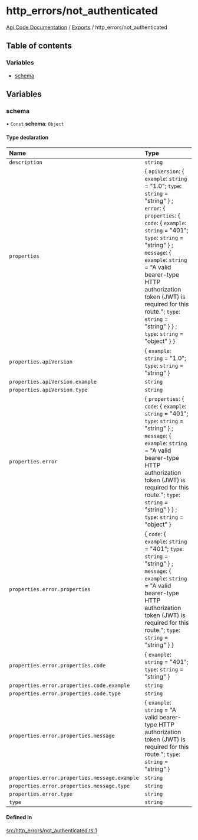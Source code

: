 # http\_errors/not\_authenticated
 
[Api Code Documentation](../README.md) / [Exports](../modules.md) / http\_errors/not\_authenticated

## Table of contents

### Variables

- [schema](http_errors_not_authenticated.md#schema)

## Variables

### schema

• `Const` **schema**: `Object`

#### Type declaration

| Name | Type |
| :------ | :------ |
| `description` | `string` |
| `properties` | \{ `apiVersion`: \{ `example`: `string` = "1.0"; `type`: `string` = "string" } ; `error`: \{ `properties`: \{ `code`: \{ `example`: `string` = "401"; `type`: `string` = "string" } ; `message`: \{ `example`: `string` = "A valid bearer-type HTTP authorization token (JWT) is required for this route."; `type`: `string` = "string" }  } ; `type`: `string` = "object" }  } |
| `properties.apiVersion` | \{ `example`: `string` = "1.0"; `type`: `string` = "string" } |
| `properties.apiVersion.example` | `string` |
| `properties.apiVersion.type` | `string` |
| `properties.error` | \{ `properties`: \{ `code`: \{ `example`: `string` = "401"; `type`: `string` = "string" } ; `message`: \{ `example`: `string` = "A valid bearer-type HTTP authorization token (JWT) is required for this route."; `type`: `string` = "string" }  } ; `type`: `string` = "object" } |
| `properties.error.properties` | \{ `code`: \{ `example`: `string` = "401"; `type`: `string` = "string" } ; `message`: \{ `example`: `string` = "A valid bearer-type HTTP authorization token (JWT) is required for this route."; `type`: `string` = "string" }  } |
| `properties.error.properties.code` | \{ `example`: `string` = "401"; `type`: `string` = "string" } |
| `properties.error.properties.code.example` | `string` |
| `properties.error.properties.code.type` | `string` |
| `properties.error.properties.message` | \{ `example`: `string` = "A valid bearer-type HTTP authorization token (JWT) is required for this route."; `type`: `string` = "string" } |
| `properties.error.properties.message.example` | `string` |
| `properties.error.properties.message.type` | `string` |
| `properties.error.type` | `string` |
| `type` | `string` |

#### Defined in

[src/http_errors/not_authenticated.ts:1](https://github.com/openkfw/TruBudget/blob/2e43ea7/api/src/http_errors/not_authenticated.ts#L1)
